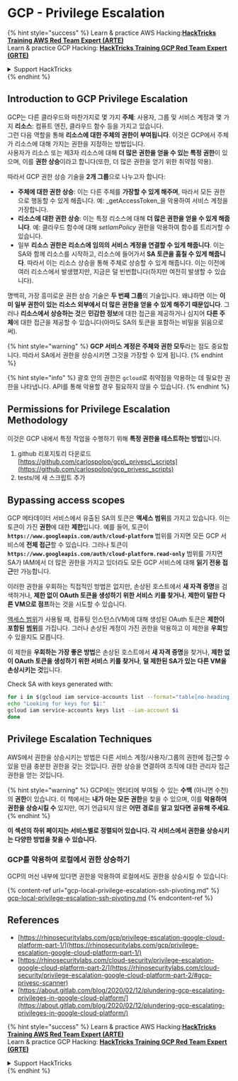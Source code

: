 # GCP - Privilege Escalation

{% hint style="success" %}
Learn & practice AWS Hacking:<img src="../../../.gitbook/assets/image (1) (1) (1) (1).png" alt="" data-size="line">[**HackTricks Training AWS Red Team Expert (ARTE)**](https://training.hacktricks.xyz/courses/arte)<img src="../../../.gitbook/assets/image (1) (1) (1) (1).png" alt="" data-size="line">\
Learn & practice GCP Hacking: <img src="../../../.gitbook/assets/image (2) (1).png" alt="" data-size="line">[**HackTricks Training GCP Red Team Expert (GRTE)**<img src="../../../.gitbook/assets/image (2) (1).png" alt="" data-size="line">](https://training.hacktricks.xyz/courses/grte)

<details>

<summary>Support HackTricks</summary>

* Check the [**subscription plans**](https://github.com/sponsors/carlospolop)!
* **Join the** 💬 [**Discord group**](https://discord.gg/hRep4RUj7f) or the [**telegram group**](https://t.me/peass) or **follow** us on **Twitter** 🐦 [**@hacktricks\_live**](https://twitter.com/hacktricks_live)**.**
* **Share hacking tricks by submitting PRs to the** [**HackTricks**](https://github.com/carlospolop/hacktricks) and [**HackTricks Cloud**](https://github.com/carlospolop/hacktricks-cloud) github repos.

</details>
{% endhint %}

## Introduction to GCP Privilege Escalation <a href="#introduction-to-gcp-privilege-escalation" id="introduction-to-gcp-privilege-escalation"></a>

GCP는 다른 클라우드와 마찬가지로 몇 가지 **주체**: 사용자, 그룹 및 서비스 계정과 몇 가지 **리소스**: 컴퓨트 엔진, 클라우드 함수 등을 가지고 있습니다.\
그런 다음 역할을 통해 **리소스에 대한 주체의 권한이 부여됩니다**. 이것은 GCP에서 주체가 리소스에 대해 가지는 권한을 지정하는 방법입니다.\
사용자가 리소스 또는 제3자 리소스에 대해 **더 많은 권한을 얻을 수 있는 특정 권한**이 있으며, 이를 **권한 상승**이라고 합니다(또한, 더 많은 권한을 얻기 위한 취약점 악용).

따라서 GCP 권한 상승 기술을 **2개 그룹**으로 나누고자 합니다:

* **주체에 대한 권한 상승**: 이는 다른 주체를 **가장할 수 있게 해주며**, 따라서 모든 권한으로 행동할 수 있게 해줍니다. 예: _getAccessToken_을 악용하여 서비스 계정을 가장합니다.
* **리소스에 대한 권한 상승**: 이는 특정 리소스에 대해 **더 많은 권한을 얻을 수 있게 해줍니다**. 예: 클라우드 함수에 대해 _setIamPolicy_ 권한을 악용하여 함수를 트리거할 수 있습니다.
* 일부 **리소스 권한은 리소스에 임의의 서비스 계정을 연결할 수 있게 해줍니다**. 이는 SA와 함께 리소스를 시작하고, 리소스에 들어가서 **SA 토큰을 훔칠 수 있게 해줍니다**. 따라서 이는 리소스 상승을 통해 주체로 상승할 수 있게 해줍니다. 이는 이전에 여러 리소스에서 발생했지만, 지금은 덜 빈번합니다(하지만 여전히 발생할 수 있습니다).

명백히, 가장 흥미로운 권한 상승 기술은 **두 번째 그룹**의 기술입니다. 왜냐하면 이는 **이미 일부 권한이 있는 리소스 외부에서 더 많은 권한을 얻을 수 있게 해주기 때문입니다**. 그러나 **리소스에서 상승하는 것**은 **민감한 정보**에 대한 접근을 제공하거나 심지어 **다른 주체**에 대한 접근을 제공할 수 있습니다(아마도 SA의 토큰을 포함하는 비밀을 읽음으로써).

{% hint style="warning" %}
**GCP 서비스 계정은 주체와 권한 모두**라는 점도 중요합니다. 따라서 SA에서 권한을 상승시키면 그것을 가장할 수 있게 됩니다.
{% endhint %}

{% hint style="info" %}
괄호 안의 권한은 `gcloud`로 취약점을 악용하는 데 필요한 권한을 나타냅니다. API를 통해 악용할 경우 필요하지 않을 수 있습니다.
{% endhint %}

## Permissions for Privilege Escalation Methodology

이것은 GCP 내에서 특정 작업을 수행하기 위해 **특정 권한을 테스트하는 방법**입니다.

1. github 리포지토리 다운로드 [https://github.com/carlospolop/gcp\_privesc\_scripts](https://github.com/carlospolop/gcp_privesc_scripts)
2. tests/에 새 스크립트 추가

## Bypassing access scopes <a href="#bypassing-access-scopes" id="bypassing-access-scopes"></a>

GCP 메타데이터 서비스에서 유출된 SA의 토큰은 **액세스 범위**를 가지고 있습니다. 이는 토큰이 가진 **권한**에 대한 **제한**입니다. 예를 들어, 토큰이 **`https://www.googleapis.com/auth/cloud-platform`** 범위를 가지면 모든 GCP 서비스에 **전체 접근**할 수 있습니다. 그러나 토큰이 **`https://www.googleapis.com/auth/cloud-platform.read-only`** 범위를 가지면 SA가 IAM에서 더 많은 권한을 가지고 있더라도 모든 GCP 서비스에 대해 **읽기 전용 접근**만 가능합니다.

이러한 권한을 우회하는 직접적인 방법은 없지만, 손상된 호스트에서 **새 자격 증명**을 검색하거나, **제한 없이 OAuth 토큰을 생성하기 위한 서비스 키를 찾거나**, **제한이 덜한 다른 VM으로 점프**하는 것을 시도할 수 있습니다.

[액세스 범위](https://cloud.google.com/compute/docs/access/service-accounts#accesscopesiam)가 사용될 때, 컴퓨팅 인스턴스(VM)에 대해 생성된 OAuth 토큰은 **제한이 포함된** [**범위**](https://oauth.net/2/scope/)를 가집니다. 그러나 손상된 계정이 가진 권한을 악용하고 이 제한을 **우회**할 수 있을지도 모릅니다.

이 제한을 **우회하는 가장 좋은 방법**은 손상된 호스트에서 **새 자격 증명**을 찾거나, **제한 없이 OAuth 토큰을 생성하기 위한 서비스 키를 찾거나**, **덜 제한된 SA가 있는 다른 VM을 손상시키는 것**입니다.

Check SA with keys generated with:
```bash
for i in $(gcloud iam service-accounts list --format="table[no-heading](email)"); do
echo "Looking for keys for $i:"
gcloud iam service-accounts keys list --iam-account $i
done
```
## Privilege Escalation Techniques

AWS에서 권한을 상승시키는 방법은 다른 서비스 계정/사용자/그룹의 권한에 접근할 수 있을 만큼 충분한 권한을 갖는 것입니다. 권한 상승을 연결하여 조직에 대한 관리자 접근 권한을 얻는 것입니다.

{% hint style="warning" %}
GCP에는 엔티티에 부여될 수 있는 **수백** (아니면 수천)의 **권한**이 있습니다. 이 책에서는 **내가 아는 모든 권한**을 찾을 수 있으며, 이를 **악용하여 권한을 상승시킬 수** 있지만, 여기 언급되지 않은 **어떤 경로**를 **알고 있다면** **공유해 주세요**.
{% endhint %}

**이 섹션의 하위 페이지는 서비스별로 정렬되어 있습니다. 각 서비스에서 권한을 상승시키는 다양한 방법을 찾을 수 있습니다.**

### GCP를 악용하여 로컬에서 권한 상승하기

GCP의 머신 내부에 있다면 권한을 악용하여 로컬에서도 권한을 상승시킬 수 있습니다:

{% content-ref url="gcp-local-privilege-escalation-ssh-pivoting.md" %}
[gcp-local-privilege-escalation-ssh-pivoting.md](gcp-local-privilege-escalation-ssh-pivoting.md)
{% endcontent-ref %}

## References

* [https://rhinosecuritylabs.com/gcp/privilege-escalation-google-cloud-platform-part-1/](https://rhinosecuritylabs.com/gcp/privilege-escalation-google-cloud-platform-part-1/)
* [https://rhinosecuritylabs.com/cloud-security/privilege-escalation-google-cloud-platform-part-2/](https://rhinosecuritylabs.com/cloud-security/privilege-escalation-google-cloud-platform-part-2/#gcp-privesc-scanner)
* [https://about.gitlab.com/blog/2020/02/12/plundering-gcp-escalating-privileges-in-google-cloud-platform/](https://about.gitlab.com/blog/2020/02/12/plundering-gcp-escalating-privileges-in-google-cloud-platform/)

{% hint style="success" %}
Learn & practice AWS Hacking:<img src="../../../.gitbook/assets/image (1) (1) (1) (1).png" alt="" data-size="line">[**HackTricks Training AWS Red Team Expert (ARTE)**](https://training.hacktricks.xyz/courses/arte)<img src="../../../.gitbook/assets/image (1) (1) (1) (1).png" alt="" data-size="line">\
Learn & practice GCP Hacking: <img src="../../../.gitbook/assets/image (2) (1).png" alt="" data-size="line">[**HackTricks Training GCP Red Team Expert (GRTE)**<img src="../../../.gitbook/assets/image (2) (1).png" alt="" data-size="line">](https://training.hacktricks.xyz/courses/grte)

<details>

<summary>Support HackTricks</summary>

* Check the [**subscription plans**](https://github.com/sponsors/carlospolop)!
* **Join the** 💬 [**Discord group**](https://discord.gg/hRep4RUj7f) or the [**telegram group**](https://t.me/peass) or **follow** us on **Twitter** 🐦 [**@hacktricks\_live**](https://twitter.com/hacktricks_live)**.**
* **Share hacking tricks by submitting PRs to the** [**HackTricks**](https://github.com/carlospolop/hacktricks) and [**HackTricks Cloud**](https://github.com/carlospolop/hacktricks-cloud) github repos.

</details>
{% endhint %}
